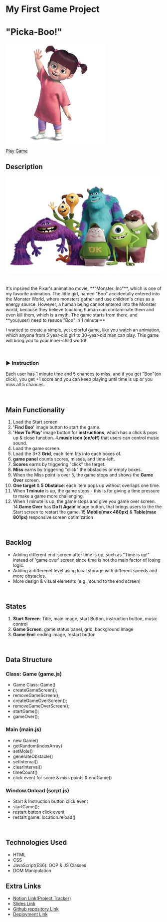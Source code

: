
# My First Game Project
# "Picka-Boo!" 

<img src="./pics/boo.png" alt="Alt text" title="titleimage">

[Play Game](https://virgoeun.github.io/picka-boo/)

## Description
<img src="./pics/monsters.png" alt="Alt text" title="mainimage">
<br>
<br>
<br>
It's inpsired the Pixar's animatino movie, **"Monster.,Inc"**, which is one of my favorite animation. The little girl, named "Boo" accidentally entered into the Monster World, where monsters gather and use children's cries as a energy source. However, a human being cannot entered into the Monster world, because they believe touching human can contaminate them and even kill them, which is a myth. The game starts from there, and **you(user) need to resuce "Boo" in 1 minute!** 

<br>

I wanted to create a simple, yet colorful game, like you watch an animation, which anyone from 5 year-old girl to 30-year-old man can play. This game will bring you to your inner-child world! 

<br>

### ▶︎ Instruction 
Each user has 1 minute time and 5 chances to miss, and if you get "Boo"(on click), you get +1 socre and you can keep playing until time is up or you miss all 5 chances.

<br>

## Main Functionality
1. Load the Start screen
2. **'Find Boo'** image button to start the game.
3. **'How To Play'** image button for **instructions**, which has a click & pops up & close function.
4.**music icon (on/off)** that users can control music sound.
5. Load the game screen.
6. Load the 3*3 **Grid**, each item fits into each boxes of.
7. **game panel** counts scores, misses, and time-left.
8. **Scores** earns by triggering "click" the target.
9. **Miss** earns by triggering "click" the obstacles or empty boxes.
10. When the Miss point is over 5, the game stops and shows the **Game Over** screen.
11. **One target** & **5 Obstalce**: each item pops up without overlaps one time.
12. When **1 minute** is up, the game stops - this is for giving a time pressure to make a game more challenging.
13. When 1 minute is up, the game stops and give you game over screen.
14.**Game Over** has **Do It Again** image button, that brings users to the the Start screen to restart the game.
15.**Mobile(max 480px)** & **Table(max 801px)** responsive screen optimization

<br>

## Backlog
- Adding different end-screen after time is up, such as "Time is up!" instead of 'game over' screen since time is not the main factor of losing logic.
- Adding a differenet level using local storage with different speeds and more obstacles.
- More design & visual elements (e.g., sound to the end screen)

<br>

## States
1. **Start Screen**: Title, main image, start Button, instruction button, music control 
2. **Game Screen**: game status panel, grid, background image
3. **Game End**: ending image, restart button

<br>

## Data Structure
### Class: Game (game.js)
- Game Class: Game()
- createGameScreen();
- removeGameScreen();
- createGameOverScreen();
- removeGameOverScreen();
- startGame();
- gameOver();

### Main (main.js)
- new Game()
- getRandom(indexArray) 
- setMole()
- generateObstacle()
- setInterval()
- clearInterval()
- timeCount()
- click event for score & miss points & endGame()

### Window.Onload (scrpt.js)
- Start & Instruction button click event
- startGame();
- restart button click event
- restart game: location.reload()

<br>

## Technologies Used
- HTML
- CSS
- JavaScript(ES6): OOP & JS Classes
- DOM Manipulation
## Extra Links

- [Notion Link(Project Tracker)](https://www.notion.so/c12110fb8a294a24ba7fcc416b9e224a?v=9095555613884053a91cc3e8b6000fb2&pvs=4)
- [Slides Link](https://docs.google.com/presentation/d/1qnjEPpRRqf5Ppr8rTeAcEVSfLK1KsevOmA9syoTN8lM/edit?usp=sharing)
- [Github repository Link](https://github.com/virgoeun/picka-boo)
- [Deployment Link](https://virgoeun.github.io/picka-boo/)
